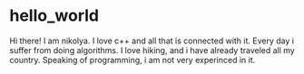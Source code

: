 # hello_world
Hi there! I am nikolya. I love c++ and all that is connected with it. Every day i suffer from doing algorithms. I love hiking, and i have already traveled all my country. Speaking of programming, i am not very experinced in it.

